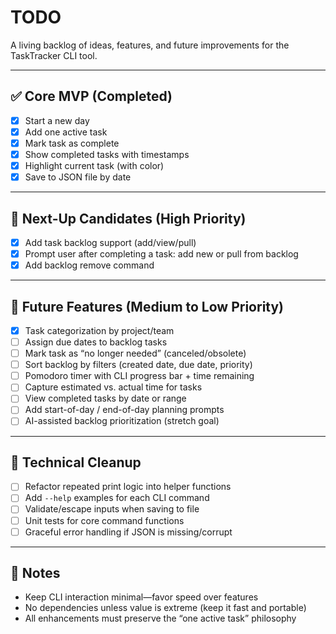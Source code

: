 # TODO

A living backlog of ideas, features, and future improvements for the TaskTracker CLI tool.

---

## ✅ Core MVP (Completed)

* [x] Start a new day
* [x] Add one active task
* [x] Mark task as complete
* [x] Show completed tasks with timestamps
* [x] Highlight current task (with color)
* [x] Save to JSON file by date

---

## 🧱 Next-Up Candidates (High Priority)

* [x] Add task backlog support (add/view/pull)
* [x] Prompt user after completing a task: add new or pull from backlog
* [x] Add backlog remove command

---

## 🧠 Future Features (Medium to Low Priority)

* [x] Task categorization by project/team
* [ ] Assign due dates to backlog tasks
* [ ] Mark task as “no longer needed” (canceled/obsolete)
* [ ] Sort backlog by filters (created date, due date, priority)
* [ ] Pomodoro timer with CLI progress bar + time remaining
* [ ] Capture estimated vs. actual time for tasks
* [ ] View completed tasks by date or range
* [ ] Add start-of-day / end-of-day planning prompts
* [ ] AI-assisted backlog prioritization (stretch goal)

---

## 🔧 Technical Cleanup

* [ ] Refactor repeated print logic into helper functions
* [ ] Add `--help` examples for each CLI command
* [ ] Validate/escape inputs when saving to file
* [ ] Unit tests for core command functions
* [ ] Graceful error handling if JSON is missing/corrupt

---

## 📝 Notes

* Keep CLI interaction minimal—favor speed over features
* No dependencies unless value is extreme (keep it fast and portable)
* All enhancements must preserve the “one active task” philosophy
